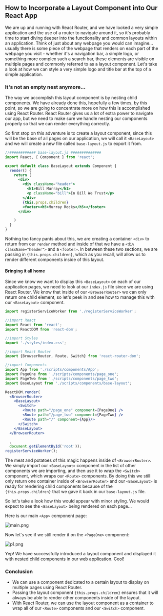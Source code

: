 ## How to Incorporate a Layout Component into Our React App
We are up and running with React Router, and we have looked a very simple application and the use of a router to navigate around it, so it's probably time to start diving deeper into the functionality and common layouts within an application. Think of just about any webpage you would can imagine... usually there is some piece of the webpage that renders on each part of the webpage you visit - whether it's a navigation bar, a simple logo, or something more complex such a search bar, these elements are visible on multiple pages and commonly referred to as a layout component. Let's take a look at how we can style a very simple logo and title bar at the top of a simple application.

### It's not an empty nest anymore...
The way we accomplish this layout component is by nesting child components. We have already done this, hopefully a few times, by this point, so we are going to concentrate more on how this is accomplished using React Router. React Router gives us a lot of extra power to navigate our app, but we need to make sure we handle nesting our components properly so that we can render everything correctly.

So first stop on this adventure is to create a layout component, since this will be the base of all pages on our application, we will call it `<BaseLayout>` and we will create a new file called `base-layout.js` to export it from.

```jsx
//############ base-layout.js ##############
import React, { Component } from 'react';

export default class BaseLayout extends Component {
  render() {
    return (
      <div>
        <div className="header">
          <h1>Bill Murray</h1>
          <p className="bill">In Bill We Trust</p>
        </div>
        {this.props.children}
        <footer><h5>Murray Rocks</h5></footer>
      </div>

    )
  }
}

```

Nothing too fancy pants about this, we are creating a container `<div>` to return from our `render` method and inside of that we have a `<div className="header">` and a `<footer>`. In between these two sections, we are passing in `{this.props.children}`, which as you recall, will allow us to render different components inside of this layout.

#### Bringing it all home
Since we know we want to display this `<BaseLayout>` on each of our application pages, we need to look at our `index.js` file since we are using React Router. We know that inside of our `<BrowserRouter>` we can only return one child element, so let's peek in and see how to manage this with our `<BaseLayout>` component.

```jsx
import registerServiceWorker from './registerServiceWorker';

//import React
import React from 'react';
import ReactDOM from 'react-dom';

//import Styles
import './styles/index.css';

//import React Router
import {BrowserRouter, Route, Switch} from 'react-router-dom';

//import Components
import App from './scripts/components/App';
import PageOne from './scripts/components/page_one';
import PageTwo from './scripts/components/page_two';
import BaseLayout from './scripts/components/base-layout';

ReactDOM.render(
  <BrowserRouter>
    <BaseLayout>
      <Switch>
        <Route path="/page_one" component={PageOne} />
        <Route path="/page_two" component={PageTwo} />
        <Route path="/" component={App}/>
      </Switch>
    </BaseLayout>
  </BrowserRouter>

  ,
  document.getElementById('root'));
registerServiceWorker();
```

The meat and potatoes of this magic happens inside of `<BrowserRouter>`. We simply import our `<BaseLayout>` component in the list of other components we are importing, and then use it to wrap the `<Switch>` component, which wraps our `<Route>` components. By doing this we still only return one container inside of `<BrowserRouter>` and our `<BaseLayout>` is ready for rendering child components because of the `{this.props.children}` that we gave it back in our `base-layout.js` file.

So let's take a look how this would appear with minor styling. We would expect to see the `<BaseLayout>` being rendered on each page...

Here is our main `<App>` component page:

![main.png](https://tiy-learn-content.s3.amazonaws.com/7fd90ce1-main.png)

Now let's see if we still render it on the `<PageOne>` component:

![p1.png](https://tiy-learn-content.s3.amazonaws.com/1e5075a8-p1.png)

Yep! We have successfully introduced a layout component and displayed it with nested child components in our web application. Cool!

### Conclusion
* We can use a component dedicated to a certain layout to display on multiple pages using React Router.
* Passing the layout component `{this.props.children}` ensures that it will always be able to render other components inside of the layout.
* With React Router, we can use the layout component as a container to wrap all of our `<Route>` components and our `<Switch>` component.
